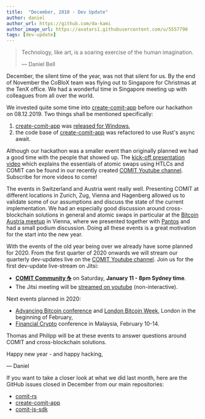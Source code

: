```yaml
---
title:  "December, 2010 - Dev Update"
author: daniel
author_url: https://github.com/da-kami
author_image_url: https://avatars1.githubusercontent.com/u/5557790
tags: [dev-update]
---
```


> Technology, like art, is a soaring exercise of the human imagination.
>
> — Daniel Bell

December, the silent time of the year, was not that silent for us.
By the end of November the CoBloX team was flying out to Singapore for Christmas at the TenX office. 
We had a wonderful time in Singapore meeting up with colleagues from all over the world. 

<!--truncate-->

We invested quite some time into [create-comit-app](https://github.com/comit-network/create-comit-app) before our hackathon on 08.12.2019.
Two things shall be mentioned specifically:
1. [create-comit-app](https://github.com/comit-network/create-comit-app) was [released for Windows](https://github.com/comit-network/create-comit-app/releases),
2. the code base of [create-comit-app](https://github.com/comit-network/create-comit-app) was refactored to use Rust's async await. 

Although our hackathon was a smaller event than originally planned we had a good time with the people that showed up. 
The [kick-off presentation video](https://youtu.be/vjxZTRtgWg8) which explains the essentials of atomic swaps using HTLCs and COMIT can be found in our recently created [COMIT Youtube channel](https://www.youtube.com/channel/UCGfRErNHqtEn62HJz56UiLQ). 
Subscribe for more videos to come!

The events in Switzerland and Austria went really well. 
Presenting COMIT at different locations in Zurich, Zug, Vienna and Hagenberg allowed us to validate some of our assumptions and discuss the state of the current implementation.
We had an especially good discussion around cross-blockchain solutions in general and atomic swaps in particular at the [Bitcoin Austria meetup](https://www.meetup.com/Bitcoin-Austria/events/266381417/) in Vienna, where we presented together with [Pantos](https://pantos.io/) and had a small podium discussion. 
Doing all these events is a great motivation for the start into the new year.

With the events of the old year being over we already have some planned for 2020.
From the first quarter of 2020 onwards we will stream our quarterly dev-updates live on the [COMIT Youtube channel](https://www.youtube.com/channel/UCGfRErNHqtEn62HJz56UiLQ).
Join us for the first dev-update live-stream on Jitsi:
* **[COMIT Community ☕️](https://meet.jit.si/COMIT-Community-Coffee-01-2020)** on Saturday, **January 11 - 8pm Sydney time**.
* The Jitsi meeting will be [streamed on youtube](https://www.youtube.com/watch?v=zo2-6XPB1M4) (non-interactive).

Next events planned in 2020:
* [Advancing Bitcoin conference](https://www.advancingbitcoin.com/) and [London Bitcoin Week](http://www.londonbitcoinweek.com/), London in the beginning of February,
* [Financial Crypto](http://fc20.ifca.ai/cfp.html) conference in Malaysia, February 10-14.

Thomas and Philipp will be at these events to answer questions around COMIT and cross-blockchain solutions. 

Happy new year - and happy hacking,

— Daniel

If you want to take a closer look at what we did last month, here are the GitHub issues closed in December from our main repositories:

- [comit-rs](https://github.com/comit-network/comit-rs/issues?utf8=%E2%9C%93&q=is%3Aissue+sort%3Aupdated-desc+closed%3A2019-12-01..2019-12-31)
- [create-comit-app](https://github.com/comit-network/create-comit-app/issues?utf8=%E2%9C%93&q=is%3Aissue+sort%3Aupdated-desc+closed%3A2019-12-01..2019-12-31)
- [comit-js-sdk](https://github.com/comit-network/comit-js-sdk/issues?utf8=%E2%9C%93&q=is%3Aissue+sort%3Aupdated-desc+closed%3A2019-12-01..2019-12-31)
